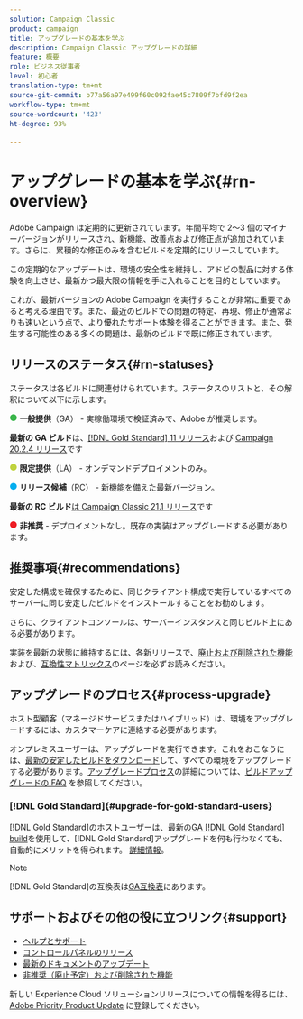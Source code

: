 ```yaml
---
solution: Campaign Classic
product: campaign
title: アップグレードの基本を学ぶ
description: Campaign Classic アップグレードの詳細
feature: 概要
role: ビジネス従事者
level: 初心者
translation-type: tm+mt
source-git-commit: b77a56a97e499f60c092fae45c7809f7bfd9f2ea
workflow-type: tm+mt
source-wordcount: '423'
ht-degree: 93%

---
```



# アップグレードの基本を学ぶ{#rn-overview}

Adobe Campaign は定期的に更新されています。年間平均で 2～3 個のマイナーバージョンがリリースされ、新機能、改善点および修正点が追加されています。さらに、累積的な修正のみを含むビルドを定期的にリリースしています。

この定期的なアップデートは、環境の安全性を維持し、アドビの製品に対する体験を向上させ、最新かつ最大限の情報を手に入れることを目的としています。

これが、最新バージョンの Adobe Campaign を実行することが非常に重要であると考える理由です。また、最近のビルドでの問題の特定、再現、修正が通常よりも速いという点で、より優れたサポート体験を得ることができます。また、発生する可能性のある多くの問題は、最新のビルドで既に修正されています。

## リリースのステータス{#rn-statuses}

ステータスは各ビルドに関連付けられています。ステータスのリストと、その解釈について以下に示します。

![](assets/do-not-localize/green3.png) **一般提供**（GA） - 実稼働環境で検証済みで、Adobe が推奨します。

**最新の GA ビルド**&#x200B;は、[[!DNL Gold Standard]  11 リリース](../../rn/using/gold-standard.md#gs-11)および [Campaign 20.2.4 リリース](../../rn/using/release--20-2.md#release-20-2-4-build-9187)です

![](assets/do-not-localize/limited3.png) **限定提供**（LA） - オンデマンドデプロイメントのみ。

![](assets/do-not-localize/blue3.png) **リリース候補**（RC） - 新機能を備えた最新バージョン。

**最新の RC ビルド**[は Campaign Classic 21.1 リリース](../../rn/using/latest-release.md)です

![](assets/do-not-localize/red3.png) **非推奨** - デプロイメントなし。既存の実装はアップグレードする必要があります。

## 推奨事項{#recommendations}

安定した構成を確保するために、同じクライアント構成で実行しているすべてのサーバーに同じ安定したビルドをインストールすることをお勧めします。

さらに、クライアントコンソールは、サーバーインスタンスと同じビルド上にある必要があります。

実装を最新の状態に維持するには、各新リリースで、[廃止および削除された機能](../../rn/using/deprecated-features.md)および、[互換性マトリックス](../../rn/using/compatibility-matrix.md)のページを必ずお読みください。

## アップグレードのプロセス{#process-upgrade}

ホスト型顧客（マネージドサービスまたはハイブリッド）は、環境をアップグレードするには、カスタマーケアに連絡する必要があります。

オンプレミスユーザーは、アップグレードを実行できます。これをおこなうには、[最新の安定したビルドをダウンロード](https://experience.adobe.com/#/downloads/content/software-distribution/en/campaign.html)して、すべての環境をアップグレードする必要があります。[アップグレードプロセス](../../production/using/build-upgrade.md)の詳細については、[ビルドアップグレードの FAQ](../../platform/using/faq-build-upgrade.md) を参照してください。

### [!DNL Gold Standard]{#upgrade-for-gold-standard-users}

[!DNL Gold Standard]のホストユーザーは、[最新のGA [!DNL Gold Standard] build](../../rn/using/gold-standard.md#gs-11)を使用して、[!DNL Gold Standard]アップグレードを何も行わなくても、自動的にメリットを得られます。 [詳細情報](../../rn/using/gs-overview.md)。

>[!NOTE]
>[!DNL Gold Standard]の互換表は[GA互換表](../../rn/using/compatibility-matrix-gs.md)にあります。

## サポートおよびその他の役に立つリンク{#support}

* [ヘルプとサポート](https://helpx.adobe.com/jp/campaign/kb/ac-support.html)
* [コントロールパネルのリリース](https://docs.adobe.com/content/help/ja/control-panel/using/release-notes.html)
* [最新のドキュメントのアップデート](../../rn/using/documentation-updates.md)
* [非推奨（廃止予定）および削除された機能](../../rn/using/deprecated-features.md)

新しい Experience Cloud ソリューションリリースについての情報を得るには、[Adobe Priority Product Update](https://www.adobe.com/jp/subscription/priority-product-update.html) に登録してください。
